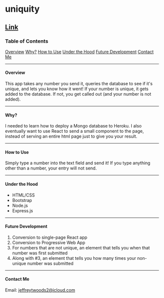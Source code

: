 # uniquity

## [Link](https://uniquity.herokuapp.com/)

### Table of Contents

[Overview](#overview)
[Why?](#why?)
[How to Use](#how-to-use)
[Under the Hood](#under-the-hood)
[Future Development](#future-development)
[Contact Me](#contact-me)

<hr>

#### Overview

This app takes any number you send it, queries the database to see if it's unique, and lets you know how it went!
If your number is unique, it gets added to the database. If not, you get called out (and your number is not added).

<hr>

#### Why?

I needed to learn how to deploy a Mongo database to Heroku. I also eventually want to use React to send a small component
to the page, instead of serving an entire html page just to give you your result.

<hr>

#### How to Use

Simply type a number into the text field and send it! If you type anything other than a number, your entry will not send.

<hr>

#### Under the Hood

<ul>
    <li>HTML/CSS</li>
    <li>Bootstrap</li>
    <li>Node.js</li>
    <li>Express.js</li>
</ul>

<hr>

#### Future Development

<ol>
    <li>Conversion to single-page React app</li>
    <li>Conversion to Progressive Web App</li>
    <li>For numbers that are not unique, an element that tells you when that number was first submitted</li>
    <li>Along with #3, an element that tells you how many times your non-unique number was submitted</li>
</ol> 

<hr>

#### Contact Me

Email: jeffreytwoods2@icloud.com

